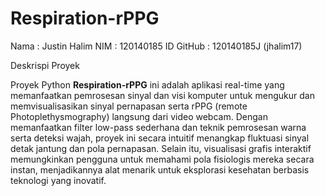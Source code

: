 # Respiration-rPPG

Nama : Justin Halim
NIM : 120140185
ID GitHub : 120140185J (jhalim17)

Deskrispi Proyek

Proyek Python **Respiration-rPPG** ini adalah aplikasi real-time yang memanfaatkan pemrosesan sinyal dan visi komputer untuk mengukur dan memvisualisasikan sinyal pernapasan serta rPPG (remote Photoplethysmography) langsung dari video webcam. Dengan memanfaatkan filter low-pass sederhana dan teknik pemrosesan warna serta deteksi wajah, proyek ini secara intuitif menangkap fluktuasi sinyal detak jantung dan pola pernapasan. Selain itu, visualisasi grafis interaktif memungkinkan pengguna untuk memahami pola fisiologis mereka secara instan, menjadikannya alat menarik untuk eksplorasi kesehatan berbasis teknologi yang inovatif.
